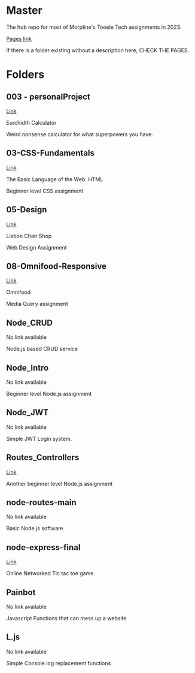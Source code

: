 # Master

The hub repo for most of Morpline's Tooele Tech assignments in 2023.

[Pages link](morpline.github.io/Master)

If there is a folder existing without a description here, CHECK THE PAGES.

# Folders

## 003 - personalProject

[Link](https://morpline.github.io/Master/003%20-%20personalProject/)

Eurchidth Calculator

Weird nonsense calculator for what superpowers you have.

## 03-CSS-Fundamentals

[Link](https://morpline.github.io/Master/03-CSS-Fundamentals/)

The Basic Language of the Web: HTML

Beginner level CSS assignment

## 05-Design

[Link](https://morpline.github.io/Master/05-Design/)

Lisbon Chair Shop

Web Design Assignment

## 08-Omnifood-Responsive

[Link](https://morpline.github.io/Master/08-Omnifood-Responsive/)

Omnifood

Media Query assignment

## Node_CRUD

No link available

Node.js based CRUD service

## Node_Intro

No link available

Beginner level Node.js assignment

## Node_JWT

No link available

Simple JWT Login system.

## Routes_Controllers

[Link](https://routes-controllers.onrender.com/)

Another beginner level Node.js assignment

## node-routes-main

No link available

Basic Node.js software.

## node-express-final

[Link](https://mockbox.onrender.com/)

Online Networked Tic tac toe game.

## Painbot

No link available

Javascript Functions that can mess up a website

## L.js

No link available

Simple Console.log replacement functions
